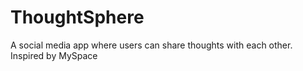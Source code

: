 # ThoughtSphere
 A social media app where users can share thoughts with each other. Inspired by MySpace 
